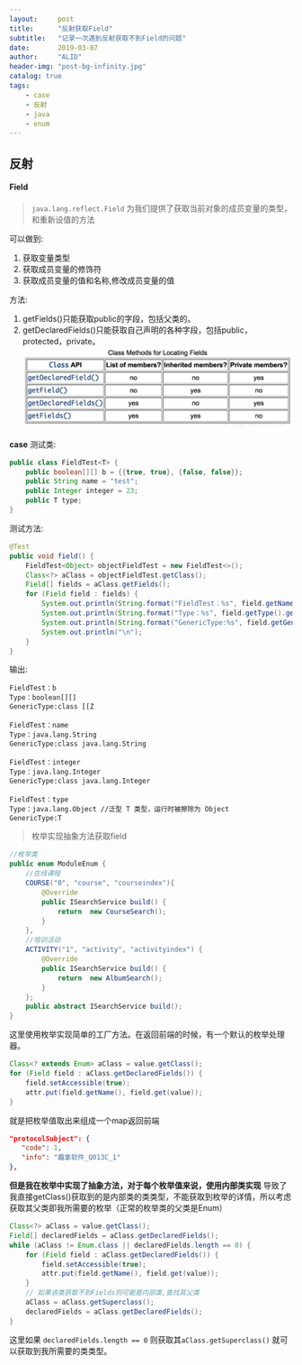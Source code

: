 ```yaml
---
layout:     post
title:      "反射获取Field"
subtitle:   "记录一次遇到反射获取不到Field的问题"
date:       2019-03-07
author:     "ALID"
header-img: "post-bg-infinity.jpg"
catalog: true
tags:
    - case
    - 反射
    - java
    - enum
---
```


## 反射

#### Field
> `java.lang.reflect.Field` 为我们提供了获取当前对象的成员变量的类型，和重新设值的方法

可以做到:
1. 获取变量类型
2. 获取成员变量的修饰符
3. 获取成员变量的值和名称,修改成员变量的值

方法:
1. getFields()只能获取public的字段，包括父类的。
2. getDeclaredFields()只能获取自己声明的各种字段，包括public，protected，private。
![img](/img/in-post/field/filds.jpeg)

**case**
测试类:
```java
public class FieldTest<T> {
    public boolean[][] b = {{true, true}, {false, false}};
    public String name = "test";
    public Integer integer = 23;
    public T type;
}
```
测试方法:
```java
@Test
public void field() {
    FieldTest<Object> objectFieldTest = new FieldTest<>();
    Class<?> aClass = objectFieldTest.getClass();
    Field[] fields = aClass.getFields();
    for (Field field : fields) {
        System.out.println(String.format("FieldTest：%s", field.getName()));
        System.out.println(String.format("Type：%s", field.getType().getCanonicalName()));
        System.out.println(String.format("GenericType:%s", field.getGenericType().toString()));
        System.out.println("\n");
    }
}
```
输出:
```
FieldTest：b
Type：boolean[][]
GenericType:class [[Z

FieldTest：name
Type：java.lang.String
GenericType:class java.lang.String

FieldTest：integer
Type：java.lang.Integer
GenericType:class java.lang.Integer

FieldTest：type
Type：java.lang.Object //泛型 T 类型，运行时被擦除为 Object
GenericType:T
```

> 枚举实现抽象方法获取field

```java
//枚举类
public enum ModuleEnum {
    //在线课程
    COURSE("0", "course", "courseindex"){
        @Override
        public ISearchService build() {
            return  new CourseSearch();
        }
    },
    //培训活动
    ACTIVITY("1", "activity", "activityindex") {
        @Override
        public ISearchService build() {
            return  new AlbumSearch();
        }
    };
    public abstract ISearchService build();
}
```

这里使用枚举实现简单的工厂方法。在返回前端的时候，有一个默认的枚举处理器。
```java
Class<? extends Enum> aClass = value.getClass();
for (Field field : aClass.getDeclaredFields()) {
    field.setAccessible(true);
    attr.put(field.getName(), field.get(value));
}
```

就是把枚举值取出来组成一个map返回前端

```json
"protocolSubject": {
   "code": 1,
   "info": "趣拿软件_Q013C_1"
},
```

**但是我在枚举中实现了抽象方法，对于每个枚举值来说，使用内部类实现**
导致了我直接getClass()获取到的是内部类的类类型，不能获取到枚举的详情，所以考虑获取其父类即我所需要的枚举（正常的枚举类的父类是Enum）

```java
Class<?> aClass = value.getClass();
Field[] declaredFields = aClass.getDeclaredFields();
while (aClass != Enum.class || declaredFields.length == 0) {
    for (Field field : aClass.getDeclaredFields()) {
        field.setAccessible(true);
        attr.put(field.getName(), field.get(value));
    }
    // 如果该类获取不到Fields则可能是内部类,查找其父类
    aClass = aClass.getSuperclass();
    declaredFields = aClass.getDeclaredFields();
}
```

这里如果 `declaredFields.length == 0` 则获取其`aClass.getSuperclass()` 就可以获取到我所需要的类类型。